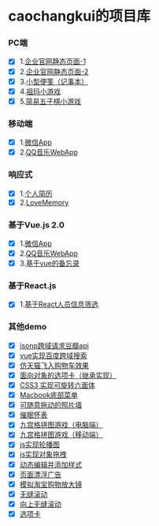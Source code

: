 # caochangkui的项目库

### PC端

- [x] 1.[企业官网静态页面-1](http://caochangkui.github.io/firstjob/index.html)
- [x] 2.[企业官网静态页面-2](https://caochangkui.github.io/sssrifromcck/sssri--new.html)
- [x] 3.[小型便笺（记事本）](https://caochangkui.github.io/netbook/public/html/index.html)
- [x] 4.[祖玛小游戏](https://caochangkui.github.io/game_zuma/index.html)
- [x] 5.[简易五子棋小游戏](https://caochangkui.github.io/wuziqi/index.html)

### 移动端

- [x] 1.[微信App](https://caochangkui.github.io/wechat-by-cck/index.html)
- [x] 2.[QQ音乐WebApp](https://caochangkui.github.io/musicApp-by-cck/index.html)

### 响应式

- [x] 1.[个人简历](https://caochangkui.github.io/resume-cck/index.html)
- [x] 2.[LoveMemory](https://caochangkui.github.io/cck2wy-1/index.html)

### 基于Vue.js 2.0

- [x] 1.[微信App](https://caochangkui.github.io/wechat-by-cck/index.html)
- [x] 2.[QQ音乐WebApp](https://caochangkui.github.io/musicApp-by-cck/index.html)
- [x] 3.[基于vue的备忘录](https://caochangkui.github.io/vue-development-cck/todos.html)

### 基于React.js

- [x] 1.[基于React人员信息筛选](https://caochangkui.github.io/A-sample-test-by-React/index.html)

### 其他demo

- [x] [jsonp跨域请求豆瓣api](https://caochangkui.github.io/doubai-jsonp/)
- [x] [vue实现百度跨域搜索](https://caochangkui.github.io/some-demo/baidu-research/index.html)
- [x] [仿天猫飞入购物车效果](https://caochangkui.github.io/fly-to-shopcart/index.html)
- [x] [面向对象的选项卡（继承实现）](https://caochangkui.github.io/some-demo/tabs-by-objects/)
- [x] [CSS3 实现可旋转六面体](https://caochangkui.github.io/rotate-cube/index.html)
- [x] [Macbook底部菜单](https://caochangkui.github.io/Apple-menu/index.html)
- [x] [可随意拖动的照片墙](https://caochangkui.github.io/Photo_wall/index.html)
- [x] [催眠怀表](https://caochangkui.github.io/cuimian/index.html)
- [x] [九宫格拼图游戏（电脑端）](https://caochangkui.github.io/game_PinTu/index-pc.html)
- [x] [九宫格拼图游戏（移动端）](https://caochangkui.github.io/game_PinTu/index.html)
- [x] [js实现轮播图](https://caochangkui.github.io/scrolling/index.html)
- [x] [js实现对象拖拽](https://caochangkui.github.io/some-demo/drag/index.html)
- [x] [动态编辑并添加样式](https://caochangkui.github.io/some-demo/editing/index.html)
- [x] [页面漂浮广告](https://caochangkui.github.io/some-demo/floating-ad/index.html)
- [x] [模拟淘宝购物放大镜](https://caochangkui.github.io/some-demo/magnifier/index.html)
- [x] [无缝滚动](https://caochangkui.github.io/wufenggundong/index.html)
- [x] [向上无缝滚动](https://caochangkui.github.io/some-demo/scroll-up/index.html)
- [x] [选项卡](https://caochangkui.github.io/some-demo/tabs/index.html)
